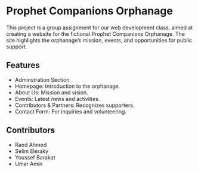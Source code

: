 # Prophet Companions Orphanage

This project is a group assignment for our web development class, aimed at creating a website for the fictional Prophet Companions Orphanage. The site highlights the orphanage’s mission, events, and opportunities for public support.

## Features
- Adminstration Section
- Homepage: Introduction to the orphanage.
- About Us: Mission and vision.
- Events: Latest news and activities.
- Contributors & Partners: Recognizes supporters.
- Contact Form: For inquiries and volunteering.

## Contributors
- Raed Ahmed
- Selim Eleraky
- Youssef Barakat
- Umar Amin

